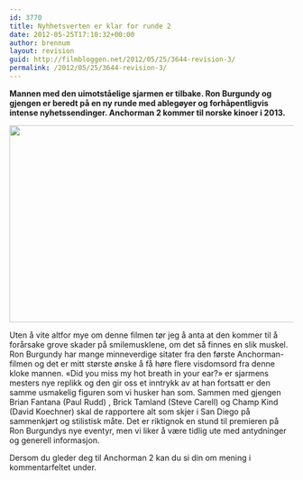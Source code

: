 ```yaml
---
id: 3770
title: Nyhhetsverten er klar for runde 2
date: 2012-05-25T17:10:32+00:00
author: brennum
layout: revision
guid: http://filmbloggen.net/2012/05/25/3644-revision-3/
permalink: /2012/05/25/3644-revision-3/
---
```

**Mannen med den uimotståelige sjarmen er tilbake. Ron Burgundy og gjengen er beredt på en ny runde med ablegøyer og forhåpentligvis intense nyhetssendinger. Anchorman 2 kommer til norske kinoer i 2013.**

<!--more-->

<a href="http://filmbloggen.net/?attachment_id=3768" rel="attachment wp-att-3768"><img class="alignnone size-large wp-image-3768" src="http://filmbloggen.net/wp-content/uploads//2012/05/original-620x350.jpg" alt="" width="620" height="350" /></a>

Uten å vite altfor mye om denne filmen tør jeg å anta at den kommer til å forårsake grove skader på smilemusklene, om det så finnes en slik muskel. Ron Burgundy har mange minneverdige sitater fra den første Anchorman-filmen og det er mitt største ønske å få høre flere visdomsord fra denne kloke mannen. &laquo;Did you miss my hot breath in your ear?&raquo; er sjarmens mesters nye replikk og den gir oss et inntrykk av at han fortsatt er den samme usmakelig figuren som vi husker han som. Sammen med gjengen Brian Fantana (Paul Rudd) , Brick Tamland (Steve Carell) og Champ Kind (David Koechner) skal de rapportere alt som skjer i San Diego på sammenkjørt og stilistisk måte. Det er riktignok en stund til premieren på Ron Burgundys nye eventyr, men vi liker å være tidlig ute med antydninger og generell informasjon.

Dersom du gleder deg til Anchorman 2 kan du si din om mening i kommentarfeltet under.

<div class="video-shortcode">
</div>